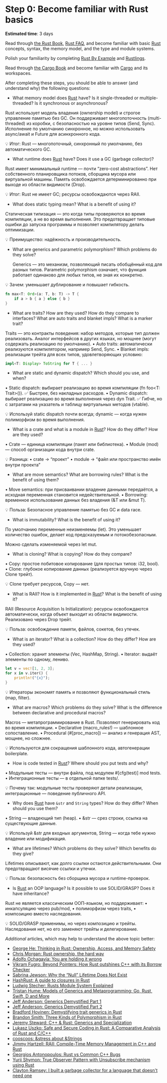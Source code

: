 Step 0: Become familiar with Rust basics
========================================

__Estimated time__: 3 days

Read through [the Rust Book][Rust Book], [Rust FAQ], and become familiar with basic [Rust] concepts, syntax, the memory model, and the type and module systems.

Polish your familiarity by completing [Rust By Example] and [Rustlings][rustlings].

Read through [the Cargo Book][Cargo Book] and become familiar with [Cargo] and its workspaces.

After completing these steps, you should be able to answer (and understand why) the following questions:
- What memory model does [Rust] have? Is it single-threaded or multiple-threaded? Is it synchronous or asynchronous?

Rust использует модель владения (ownership model) и строгое управление памятью без GC.
Он поддерживает многопоточность (multi-threaded) из коробки, с безопасностью на уровне типов (Send, Sync).
Исполнение по умолчанию синхронное, но можно использовать async/await и Future для асинхронного кода.

💡 Итог: Rust — многопоточный, синхронный по умолчанию, без автоматического GC.

- What runtime does [Rust] have? Does it use a GC (garbage collector)?

Rust имеет минимальный runtime — почти “zero-cost abstractions”.
Нет собственного планировщика потоков, сборщика мусора или виртуальной машины.
Память освобождается детерминированно при выходе из области видимости (Drop).

💡 Итог: Rust не имеет GC; ресурсы освобождаются через RAII.

- What does static typing mean? What is a benefit of using it?

Статическая типизация — это когда типы проверяются во время компиляции, а не во время выполнения.
Это предотвращает типовые ошибки до запуска программы и позволяет компилятору делать оптимизации.

💡 Преимущество: надёжность и производительность.

- What are generics and parametric polymorphism? Which problems do they solve?

  Generics — это механизм, позволяющий писать обобщённый код для разных типов.
  Parametric polymorphism означает, что функция работает одинаково для любых типов, не зная их конкретно.

💡 Зачем: уменьшает дублирование и повышает гибкость.

```rust
fn max<T: Ord>(a: T, b: T) -> T {
    if a > b { a } else { b }
}
```

- What are traits? How are they used? How do they compare to interfaces? What are auto traits and blanket impls? What is a marker trait?

Traits — это контракты поведения: набор методов, которые тип должен реализовать.
Аналог интерфейсов в других языках, но мощнее (могут содержать реализацию по умолчанию).
•	Auto traits: автоматически реализуются компилятором, например Send, Sync.
•	Blanket impls: реализации трейта для всех типов, удовлетворяющих условию:

```rust
impl<T: Display> ToString for T { ... }
```

- What are static and dynamic dispatch? Which should you use, and when?

•	Static dispatch: выбирает реализацию во время компиляции (fn foo<T: Trait>()).
✅ Быстрее, без накладных расходов.
•	Dynamic dispatch: выбирает реализацию во время выполнения через dyn Trait.
✅ Гибче, но с затратами на указатель и таблицу виртуальных методов (vtable).

💡 Используй static dispatch почти всегда; dynamic — когда нужен полиморфизм во время выполнения.

- What is a crate and what is a module in [Rust]? How do they differ? How are they used?

•	Crate — единица компиляции (пакет или библиотека).
•	Module (mod) — способ организации кода внутри crate.

💡 Разница:
•	crate → “проект”
•	module → “файл или пространство имён внутри проекта”

- What are move semantics? What are borrowing rules? What is the benefit of using them?

•	Move semantics: при присваивании владение данными передаётся, а исходная переменная становится недействительной.
•	Borrowing: временное использование данных без владения (&T или &mut T).

💡 Польза:
Безопасное управление памятью без GC и data race.

- What is immutability? What is the benefit of using it?

По умолчанию переменные неизменяемы (let).
Это уменьшает количество ошибок, делает код предсказуемым и потокобезопасным.

Можно сделать изменяемой через let mut.

- What is cloning? What is copying? How do they compare?

•	Copy: простое побитовое копирование (для простых типов: i32, bool).
•	Clone: глубокое копирование данных (реализуется вручную через Clone трейт).

💡 Clone требует ресурсов, Copy — нет.

- What is RAII? How is it implemented in [Rust]? What is the benefit of using it?

RAII (Resource Acquisition Is Initialization): ресурсы освобождаются автоматически, когда объект выходит из области видимости.
Реализовано через Drop трейт.

💡 Польза: освобождение памяти, файлов, сокетов, без утечек.

- What is an iterator? What is a collection? How do they differ? How are they used?

•	Collection: хранит элементы (Vec, HashMap, String).
•	Iterator: выдаёт элементы по одному, лениво.

```rust
let v = vec![1, 2, 3];
for x in v.iter() {
    println!("{x}");
}
```
💡 Итераторы экономят память и позволяют функциональный стиль (map, filter).

- What are macros? Which problems do they solve? What is the difference between declarative and procedural macros?

Macros — метапрограммирование в Rust.
Позволяют генерировать код во время компиляции.
•	Declarative (macro_rules!) — шаблонное сопоставление.
•	Procedural (#[proc_macro]) — анализ и генерация AST, мощнее, но сложнее.

💡 Используются для сокращения шаблонного кода, автогенерации boilerplate.

- How is code tested in [Rust]? Where should you put tests and why?

•	Модульные тесты — внутри файла, под модулем #[cfg(test)] mod tests.
•	Интеграционные тесты — в отдельной папке tests/.

💡 Почему так: модульные тесты проверяют детали реализации, интеграционные — поведение публичного API.

- Why does [Rust] have `&str` and `String` types? How do they differ? When should you use them?

•	String — владеющий тип (heap).
•	&str — срез строки, ссылка на существующие данные.

💡 Используй &str для входных аргументов, String — когда тебе нужно владение или модификация.

- What are lifetimes? Which problems do they solve? Which benefits do they give?

Lifetimes описывают, как долго ссылки остаются действительными.
Они предотвращают висячие ссылки и утечки.

💡 Польза: безопасность без сборщика мусора и runtime-проверок.

- Is [Rust] an OOP language? Is it possible to use SOLID/GRASP? Does it have inheritance?

Rust не является классическим ООП-языком, но поддерживает:
•	инкапсуляцию через pub/mod,
•	полиморфизм через traits,
•	композицию вместо наследования.

💡 SOLID/GRASP применимы, но через композицию и трейты.
Наследования нет, но его заменяют трейты и делегирование.

_Additional_ articles, which may help to understand the above topic better:
- [George He: Thinking in Rust: Ownership, Access, and Memory Safety][19]
- [Chris Morgan: Rust ownership, the hard way][1]
- [Adolfo Ochagavía: You are holding it wrong][12]
- [Vikram Fugro: Beyond Pointers: How Rust outshines C++ with its Borrow Checker][15]
- [Sabrina Jewson: Why the “Null” Lifetime Does Not Exist][16]
- [HashRust: A guide to closures in Rust][13]
- [Ludwig Stecher: Rusts Module System Explained][2]
- [Tristan Hume: Models of Generics and Metaprogramming: Go, Rust, Swift, D and More][3]
- [Jeff Anderson: Generics Demystified Part 1][4]
- [Jeff Anderson: Generics Demystified Part 2][5]
- [Bradford Hovinen: Demystifying trait generics in Rust][14]
- [Brandon Smith: Three Kinds of Polymorphism in Rust][6]
- [Jeremy Steward: C++ & Rust: Generics and Specialization][7]
- [Lukasz Uszko: Safe and Secure Coding in Rust: A Comparative Analysis of Rust and C/C++][18]
- [cooscoos: &stress about &Strings][8]
- [Jimmy Hartzell: RAII: Compile-Time Memory Management in C++ and Rust][9]
- [Georgios Antonopoulos: Rust vs Common C++ Bugs][10]
- [Yurii Shymon: True Observer Pattern with Unsubscribe mechanism using Rust][11]
- [Clayton Ramsey: I built a garbage collector for a language that doesn't need one][17]




[Cargo]: https://github.com/rust-lang/cargo
[Cargo Book]: https://doc.rust-lang.org/cargo
[Rust]: https://www.rust-lang.org
[Rust Book]: https://doc.rust-lang.org/book
[Rust By Example]: https://doc.rust-lang.org/rust-by-example
[Rust FAQ]: https://prev.rust-lang.org/faq.html
[rustlings]: https://rustlings.cool

[1]: https://chrismorgan.info/blog/rust-ownership-the-hard-way
[2]: https://aloso.github.io/2021/03/28/module-system.html
[3]: https://thume.ca/2019/07/14/a-tour-of-metaprogramming-models-for-generics
[4]: https://web.archive.org/web/20220525213911/http://jeffa.io/rust_guide_generics_demystified_part_1
[5]: https://web.archive.org/web/20220328114028/https://jeffa.io/rust_guide_generics_demystified_part_2
[6]: https://www.brandons.me/blog/polymorphism-in-rust
[7]: https://www.tangramvision.com/blog/c-rust-generics-and-specialization#substitution-ordering--failures
[8]: https://cooscoos.github.io/blog/stress-about-strings
[9]: https://www.thecodedmessage.com/posts/raii
[10]: https://geo-ant.github.io/blog/2022/common-cpp-errors-vs-rust
[11]: https://web.archive.org/web/20230319015854/https://ybnesm.github.io/blah/articles/true-observer-pattern-rust
[12]: https://ochagavia.nl/blog/you-are-holding-it-wrong
[13]: https://hashrust.com/blog/a-guide-to-closures-in-rust
[14]: https://gruebelinchen.wordpress.com/2023/06/06/demystifying-trait-generics-in-rust
[15]: https://dev.to/vikram2784/beyond-pointers-how-rust-outshines-c-with-its-borrow-checker-1mad
[16]: https://sabrinajewson.org/blog/null-lifetime
[17]: https://claytonwramsey.github.io/2023/08/14/dumpster.html
[18]: https://luk6xff.github.io/other/safe_secure_rust_book/intro/index.html
[19]: https://cocoindex.io/blogs/rust-ownership-access
